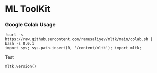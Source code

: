 # ML ToolKit

### Google Colab Usage

```
!curl -s https://raw.githubusercontent.com/ramesaliyev/mltk/main/colab.sh | bash -s 0.0.1
import sys; sys.path.insert(0, '/content/mltk'); import mltk;
```

Test

```
mltk.version()
```